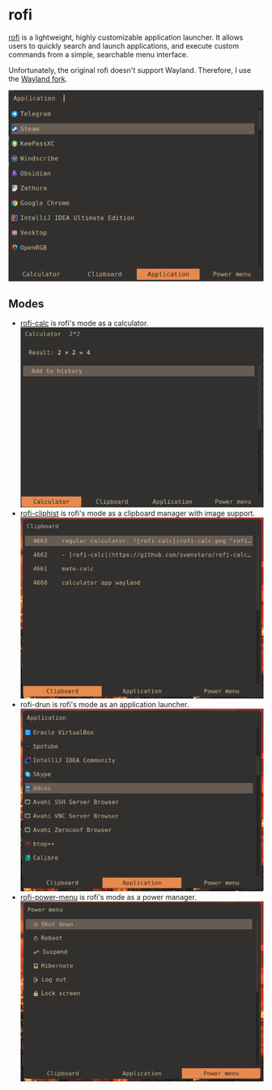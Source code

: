 # rofi

[rofi](https://github.com/davatorium/rofi/) is a lightweight, highly customizable
application launcher. It allows users to quickly search and launch applications,
and execute custom commands from a simple, searchable menu interface.

Unfortunately, the original rofi doesn't support Wayland. Therefore, I use the
[Wayland fork](https://github.com/lbonn/rofi/).

![rofi](rofi.png "rofi")

## Modes

- [rofi-calc](https://github.com/svenstaro/rofi-calc) is rofi's mode as a
  calculator.
  ![rofi-calc](rofi-calc.png "rofi-calc")
- [rofi-cliphist](https://github.com/sentriz/cliphist/) is rofi's mode as a
  clipboard manager with image support.
  ![rofi-cliphist](rofi-cliphist.png "rofi-cliphist")
- rofi-drun is rofi's mode as an application launcher.
  ![rofi-drun](rofi-drun.png "rofi-drun")
- [rofi-power-menu](https://github.com/jluttine/rofi-power-menu/) is rofi's mode
  as a power manager.
  ![rofi-power-menu](rofi-power-menu.png "rofi-power-menu")
